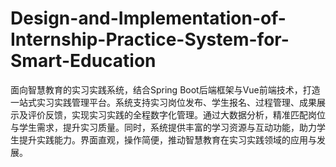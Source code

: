 # Design-and-Implementation-of-Internship-Practice-System-for-Smart-Education
面向智慧教育的实习实践系统，结合Spring Boot后端框架与Vue前端技术，打造一站式实习实践管理平台。系统支持实习岗位发布、学生报名、过程管理、成果展示及评价反馈，实现实习实践的全程数字化管理。通过大数据分析，精准匹配岗位与学生需求，提升实习质量。同时，系统提供丰富的学习资源与互动功能，助力学生提升实践能力。界面直观，操作简便，推动智慧教育在实习实践领域的应用与发展。
